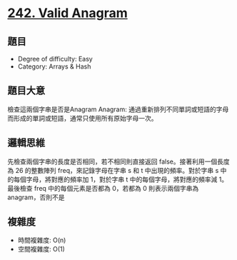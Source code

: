 # [242. Valid Anagram](https://leetcode.com/problems/valid-anagram/description/)

## 題目
- Degree of difficulty: Easy
- Category: Arrays & Hash

## 題目大意
檢查這兩個字串是否是Anagram
Anagram: 通過重新排列不同單詞或短語的字母而形成的單詞或短語，通常只使用所有原始字母一次。

## 邏輯思維
先檢查兩個字串的長度是否相同，若不相同則直接返回 false。接著利用一個長度為 26 的整數陣列 freq，來記錄字母在字串 s 和 t 中出現的頻率。對於字串 s 中的每個字母，將對應的頻率加 1，對於字串 t 中的每個字母，將對應的頻率減 1。最後檢查 freq 中的每個元素是否都為 0，若都為 0 則表示兩個字串為 anagram，否則不是

## 複雜度
- 時間複雜度: O(n)
- 空間複雜度: O(1)